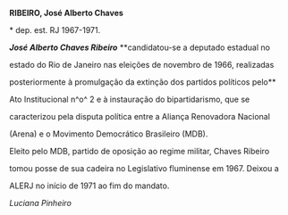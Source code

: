 **RIBEIRO, José Alberto Chaves**



\* dep. est. RJ 1967-1971.



***José Alberto Chaves Ribeiro*** **candidatou-se a deputado estadual no

estado do Rio de Janeiro nas eleições de novembro de 1966, realizadas

posteriormente à promulgação da extinção dos partidos políticos pelo**

Ato Institucional n^o^ 2 e à instauração do bipartidarismo, que se

caracterizou pela disputa política entre a Aliança Renovadora Nacional

(Arena) e o Movimento Democrático Brasileiro (MDB).



Eleito pelo MDB, partido de oposição ao regime militar, Chaves Ribeiro

tomou posse de sua cadeira no Legislativo fluminense em 1967. Deixou a

ALERJ no início de 1971 ao fim do mandato.



*Luciana Pinheiro*



